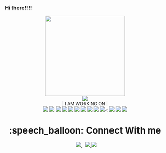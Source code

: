 ### Hi there!!!!

<div align ="center">
<img width= "250" src= "https://pa1.narvii.com/6580/8098c6e9207376889eeb0532d9f5a0723c4d73f5_hq.gif" />
  </div>
  
<div align ="center">
<img src="https://github-readme-stats.vercel.app/api?username=SaGARwA-17&&show_icons=true&title_color=00edc6&icon_color=33d900&text_color=daf7dc&bg_color=151515" />
  </div>
  
  <div align ="center">
  | I AM WORKING ON |
  </div>
  <div align ="center">
<img src="https://img.icons8.com/color/48/000000/javascript.png" />
<!-- <img src="https://img.icons8.com/color/48/000000/react-native.png" /> -->
<img src="https://img.icons8.com/color/48/000000/flutter.png" />
<!-- <img src="https://img.icons8.com/color/48/000000/nodejs.png" /> -->
<img src="https://img.icons8.com/color/48/000000/visual-studio.png" />
<img src="https://img.icons8.com/color/48/000000/npm.png" />
<!-- <img src="https://img.icons8.com/color/48/000000/java.png "/> -->
<img src="https://img.icons8.com/color/48/000000/c-plus-plus.png" />
<img src="https://img.icons8.com/color/48/000000/c.png" />
<img src="https://img.icons8.com/color/48/000000/django.png" />
<img src="https://img.icons8.com/color/48/000000/mysql.png" />
<!-- <img src="https://img.icons8.com/color/48/000000/mongoDB.png" /></a> -->
<img src="https://img.icons8.com/color/48/000000/github--v1.png" />
<img src="https://img.icons8.com/color/48/000000/css3.png" /><
<img src="https://img.icons8.com/color/48/000000/html-5.png" />
<img src="https://img.icons8.com/color/48/000000/sass.png" />
<img src="https://img.icons8.com/color/48/000000/bootstrap.png" />
</div>

<h1 align="center">:speech_balloon: Connect With me </h1>
<p align="center">
<!--   <a href="https://www.linkedin.com/in/sazzadur-rahman-b69a461b8/" >
    <img src="https://img.shields.io/badge/LinkedIn-%230077B5.svg?&style=flat-square&logo=linkedin&logoColor=white" >
  </a> -->
  &nbsp;
  <a href="https://github.com/SaGARwA-17/%22%3E" >
    <img src="https://img.shields.io/badge/Github-%230A0A0A.svg?&style=flat-square&logo=Github&logoColor=white" >
  </a>
  &nbsp;
  <a href="https://www.instagram.com/sagarwa17/"  >
    <img src="https://img.shields.io/badge/Instagram-%23E4405F.svg?&style=flat-square&logo=instagram&logoColor=white" >
  </a>
  <a href="https://www.facebook.com/sagar pratim baruah" >
     <img src="https://img.shields.io/badge/Facebook-%231877F2.svg?&style=flat-square&logo=facebook&logoColor=white" >
  </a>

</p>



